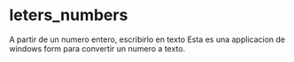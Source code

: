 # leters_numbers
A partir de un numero entero, escribirlo en texto
Esta es una applicacion de windows form para convertir un numero a texto.
